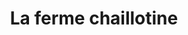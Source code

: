 ---
title: "La ferme chaillotine"
url: /chailly-en-biere/la-ferme-chaillotine/
shop: Gemüse & Obst
---